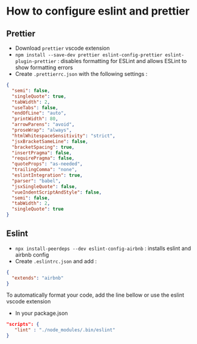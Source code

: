 # How to configure eslint and prettier

## Prettier

- Download `prettier` vscode extension
- `npm install --save-dev prettier eslint-config-prettier eslint-plugin-prettier` : disables formatting for ESLint and allows ESLint to show formatting errors
- Create `.prettierrc.json` with the following settings :
```json
{
  "semi": false,
  "singleQuote": true,
  "tabWidth": 2,
  "useTabs": false,
  "endOfLine": "auto",
  "printWidth": 80,
  "arrowParens": "avoid",
  "proseWrap": "always",
  "htmlWhitespaceSensitivity": "strict",
  "jsxBracketSameLine": false,
  "bracketSpacing": true,
  "insertPragma": false,
  "requirePragma": false,
  "quoteProps": "as-needed",
  "trailingComma": "none",
  "eslintIntegration": true,
  "parser": "babel",
  "jsxSingleQuote": false,
  "vueIndentScriptAndStyle": false,
  "semi": false,
  "tabWidth": 2,
  "singleQuote": true
}
```


## Eslint

 - `npx install-peerdeps --dev eslint-config-airbnb` : installs eslint and airbnb config
 - Create `.eslintrc.json` and add :
```json
{
  "extends": "airbnb"
}
```
   
To automatically format your code, add the line bellow or use the eslint vscode extension   
- In your package.json
```json
"scripts": {
   "lint" : "./node_modules/.bin/eslint"
}
```

